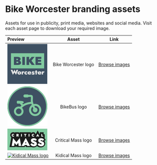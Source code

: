 # Bike Worcester branding assets

Assets for use in publicity, print media, websites and social media. Visit each asset page to download your required image.

| Preview | Asset | Link |
| :--- | :---: | :---: |
  | [![Bike Worcester logo Square](../assets/bike_worcester-logo/bike_worcester-logo-square-128.png)](bike_worcester-logo.md) | Bike Worcester logo | [Browse images](bike_worcester-logo.md) |
  | [![BikeBus logo Badge only](../assets/bikebus-logo/bikebus-logo-badge-128.png)](bikebus-logo.md) | BikeBus logo | [Browse images](bikebus-logo.md) |
  | [![Critical Mass logo Default sticker](../assets/critical_mass-logo/critical_mass-logo-full-128.png)](critical_mass-logo.md) | Critical Mass logo | [Browse images](critical_mass-logo.md) |
  | [![Kidical Mass logo ](../assets/kidical_mass-logo/kidical_mass-logo--128.png)](kidical_mass-logo.md) | Kidical Mass logo | [Browse images](kidical_mass-logo.md) |
